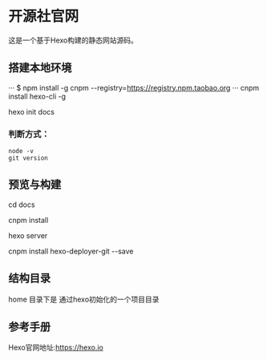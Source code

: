 # 开源社官网

这是一个基于Hexo构建的静态网站源码。

## 搭建本地环境

···
$ npm install -g cnpm --registry=<https://registry.npm.taobao.org>
···
cnpm install hexo-cli -g

hexo init docs

### 判断方式：

    node -v
    git version

## 预览与构建

cd docs

cnpm install

hexo server

cnpm install hexo-deployer-git --save

## 结构目录

home 目录下是 通过hexo初始化的一个项目目录

## 参考手册

Hexo官网地址:<https://hexo.io>
